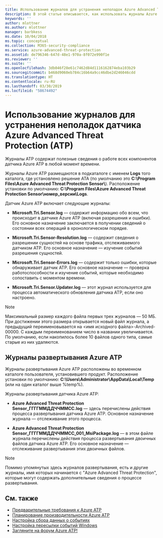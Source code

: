 ```yaml
---
title: Использование журналов для устранения неполадок Azure Advanced Threat Protection | Документация Майкрософт
description: В этой статье описывается, как использовать журналы Azure ATP для устранения неполадок.
keywords: ''
author: mlottner
ms.author: mlottner
manager: barbkess
ms.date: 10/04/2018
ms.topic: conceptual
ms.collection: M365-security-compliance
ms.service: azure-advanced-threat-protection
ms.assetid: de796346-647d-48e1-970a-8f072e990f1e
ms.reviewer: ''
ms.suite: ''
ms.openlocfilehash: 3db046f28e61c7462d84d1116162874eba103b29
ms.sourcegitcommit: b468d9060eb784c16b64a9cc46dbe2d246046cdd
ms.translationtype: HT
ms.contentlocale: ru-RU
ms.lasthandoff: 03/30/2019
ms.locfileid: "58674492"
---
```

# <a name="troubleshooting-azure-advanced-threat-protection-atp-sensor-using-the-atp-logs"></a>Использование журналов для устранения неполадок датчика Azure Advanced Threat Protection (ATP)
Журналы ATP содержат полезные сведения о работе всех компонентов датчика Azure ATP в любой момент времени.


Журналы Azure ATP размещаются в подкаталоге с именем **Logs** того каталога, где установлено решение ATA (по умолчанию это **C:\Program Files\Azure Advanced Threat Protection Sensor\\**). Расположение установки по умолчанию: **C:\Program Files\Azure Advanced Threat Protection Sensor\номер_версии\Logs**.

Датчик Azure ATP включает следующие журналы:

-   **Microsoft.Tri.Sensor.log** — содержит информацию обо всем, что происходит в датчике Azure ATP (включая разрешения и ошибки). Его основное назначение заключается в получении сведений о состоянии всех операций в хронологическом порядке.

-   **Microsoft.Tri.Sensor-Resolution.log** — содержит сведения о разрешении сущностей на основе трафика, отслеживаемого датчиком ATP. Его основное назначение — изучение событий разрешения сущностей.

-   **Microsoft.Tri.Sensor-Errors.log** — содержит только ошибки, которые обнаруживает датчик ATP. Его основное назначение — проверка работоспособности и изучение событий, которые необходимо сопоставить с моментом времени.

-   **Microsoft.Tri.Sensor.Updater.log** — этот журнал используется для процесса автоматического обновления датчика ATP, если оно настроено. 


> [!NOTE]
> Максимальный размер каждого файла первых трех журналов — 50 МБ. При достижении этого размера открывается новый файл журнала, а предыдущий переименовывается на &lt;имя исходного файла&gt;-Archived-00000. С каждым переименованием число в названии увеличивается. По умолчанию, если накопилось более 10 файлов одного типа, самые старые из них удаляются.

## <a name="azure-atp-deployment-logs"></a>Журналы развертывания Azure ATP
Журналы развертывания Azure ATP расположены во временном каталоге пользователя, установившего продукт. Расположение установки по умолчанию: **C:\Users\Administrator\AppData\Local\Temp** (или на один каталог выше %temp%).

Журналы развертывания датчика Azure ATP:

-   **Azure Advanced Threat Protection Sensor_ГГГГММДДЧЧММСС.log** — здесь перечислены действия процесса развертывания датчика Azure ATP. Основное назначение журнала — отслеживание этого процесса.

-   **Azure Advanced Threat Protection Sensor_ГГГГММДДЧЧММСС_001_MsiPackage.log** — в этом файле журнала перечислены действия процесса развертывания двоичных файлов датчика Azure ATP. Его основное назначение — отслеживание развертывания этих двоичных файлов.


> [!NOTE] 
> Помимо упомянутых здесь журналов развертывания, есть и другие журналы, имя которых начинается с "Azure Advanced Threat Protection", которые могут содержать дополнительные сведения о процессе развертывания.


## <a name="see-also"></a>См. также
- [Предварительные требования к Azure ATP](atp-prerequisites.md)
- [Планирование производительности Azure ATP](atp-capacity-planning.md)
- [Настройка сбора данных о событиях](configure-event-collection.md)
- [Настройка пересылки событий Windows](configure-event-forwarding.md)
- [Загляните на форум Azure ATP!](https://aka.ms/azureatpcommunity)
